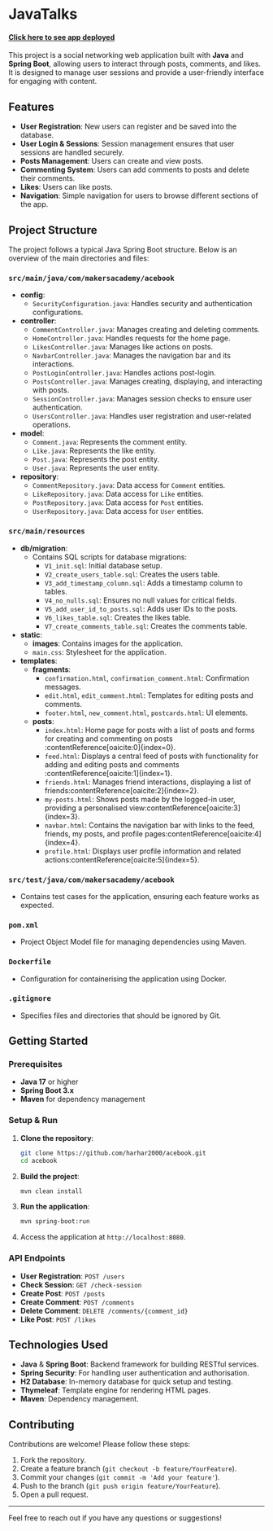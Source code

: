 # JavaTalks

#### [Click here to see app deployed ](https://jacebook-app-latest-erwi.onrender.com/)


This project is a social networking web application built with **Java** and **Spring Boot**, allowing users to interact through posts, comments, and likes. It is designed to manage user sessions and provide a user-friendly interface for engaging with content.

## Features

- **User Registration**: New users can register and be saved into the database.
- **User Login & Sessions**: Session management ensures that user sessions are handled securely.
- **Posts Management**: Users can create and view posts.
- **Commenting System**: Users can add comments to posts and delete their comments.
- **Likes**: Users can like posts.
- **Navigation**: Simple navigation for users to browse different sections of the app.

## Project Structure

The project follows a typical Java Spring Boot structure. Below is an overview of the main directories and files:

### `src/main/java/com/makersacademy/acebook`

- **config**:
    - `SecurityConfiguration.java`: Handles security and authentication configurations.
- **controller**:
    - `CommentController.java`: Manages creating and deleting comments.
    - `HomeController.java`: Handles requests for the home page.
    - `LikesController.java`: Manages like actions on posts.
    - `NavbarController.java`: Manages the navigation bar and its interactions.
    - `PostLoginController.java`: Handles actions post-login.
    - `PostsController.java`: Manages creating, displaying, and interacting with posts.
    - `SessionController.java`: Manages session checks to ensure user authentication.
    - `UsersController.java`: Handles user registration and user-related operations.
- **model**:
    - `Comment.java`: Represents the comment entity.
    - `Like.java`: Represents the like entity.
    - `Post.java`: Represents the post entity.
    - `User.java`: Represents the user entity.
- **repository**:
    - `CommentRepository.java`: Data access for `Comment` entities.
    - `LikeRepository.java`: Data access for `Like` entities.
    - `PostRepository.java`: Data access for `Post` entities.
    - `UserRepository.java`: Data access for `User` entities.

### `src/main/resources`

- **db/migration**:
    - Contains SQL scripts for database migrations:
        - `V1_init.sql`: Initial database setup.
        - `V2_create_users_table.sql`: Creates the users table.
        - `V3_add_timestamp_column.sql`: Adds a timestamp column to tables.
        - `V4_no_nulls.sql`: Ensures no null values for critical fields.
        - `V5_add_user_id_to_posts.sql`: Adds user IDs to the posts.
        - `V6_likes_table.sql`: Creates the likes table.
        - `V7_create_comments_table.sql`: Creates the comments table.
- **static**:
    - **images**: Contains images for the application.
    - `main.css`: Stylesheet for the application.
- **templates**:
    - **fragments**:
        - `confirmation.html`, `confirmation_comment.html`: Confirmation messages.
        - `edit.html`, `edit_comment.html`: Templates for editing posts and comments.
        - `footer.html`, `new_comment.html`, `postcards.html`: UI elements.
    - **posts**:
        - `index.html`: Home page for posts with a list of posts and forms for creating and commenting on posts&#8203;:contentReference[oaicite:0]{index=0}.
        - `feed.html`: Displays a central feed of posts with functionality for adding and editing posts and comments&#8203;:contentReference[oaicite:1]{index=1}.
        - `friends.html`: Manages friend interactions, displaying a list of friends&#8203;:contentReference[oaicite:2]{index=2}.
        - `my-posts.html`: Shows posts made by the logged-in user, providing a personalised view&#8203;:contentReference[oaicite:3]{index=3}.
        - `navbar.html`: Contains the navigation bar with links to the feed, friends, my posts, and profile pages&#8203;:contentReference[oaicite:4]{index=4}.
        - `profile.html`: Displays user profile information and related actions&#8203;:contentReference[oaicite:5]{index=5}.

### `src/test/java/com/makersacademy/acebook`

- Contains test cases for the application, ensuring each feature works as expected.

### `pom.xml`

- Project Object Model file for managing dependencies using Maven.

### `Dockerfile`

- Configuration for containerising the application using Docker.

### `.gitignore`

- Specifies files and directories that should be ignored by Git.

## Getting Started

### Prerequisites

- **Java 17** or higher
- **Spring Boot 3.x**
- **Maven** for dependency management

### Setup & Run

1. **Clone the repository**:
    ```bash
    git clone https://github.com/harhar2000/acebook.git
    cd acebook
    ```

2. **Build the project**:
    ```bash
    mvn clean install
    ```

3. **Run the application**:
    ```bash
    mvn spring-boot:run
    ```

4. Access the application at `http://localhost:8080`.

### API Endpoints

- **User Registration**: `POST /users`
- **Check Session**: `GET /check-session`
- **Create Post**: `POST /posts`
- **Create Comment**: `POST /comments`
- **Delete Comment**: `DELETE /comments/{comment_id}`
- **Like Post**: `POST /likes`

## Technologies Used

- **Java** & **Spring Boot**: Backend framework for building RESTful services.
- **Spring Security**: For handling user authentication and authorisation.
- **H2 Database**: In-memory database for quick setup and testing.
- **Thymeleaf**: Template engine for rendering HTML pages.
- **Maven**: Dependency management.

## Contributing

Contributions are welcome! Please follow these steps:

1. Fork the repository.
2. Create a feature branch (`git checkout -b feature/YourFeature`).
3. Commit your changes (`git commit -m 'Add your feature'`).
4. Push to the branch (`git push origin feature/YourFeature`).
5. Open a pull request.

---

Feel free to reach out if you have any questions or suggestions!
